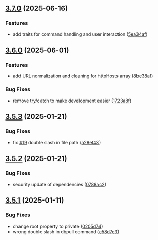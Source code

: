 ## [3.7.0](https://github.com/baumrock/RockShell/compare/v3.6.0...v3.7.0) (2025-06-16)


### Features

* add traits for command handling and user interaction ([5ea34af](https://github.com/baumrock/RockShell/commit/5ea34af513ea74243deaf61ca70fa2eecb177a78))

## [3.6.0](https://github.com/baumrock/RockShell/compare/v3.5.3...v3.6.0) (2025-06-01)


### Features

* add URL normalization and cleaning for httpHosts array ([8be38af](https://github.com/baumrock/RockShell/commit/8be38afbb91b160997962dab9f733c9d57699ffd))


### Bug Fixes

* remove try/catch to make development easier ([1723a8f](https://github.com/baumrock/RockShell/commit/1723a8fc09e91c3f9cd6cf801ed4daaa48182598))

## [3.5.3](https://github.com/baumrock/RockShell/compare/v3.5.2...v3.5.3) (2025-01-21)


### Bug Fixes

* fix [#19](https://github.com/baumrock/RockShell/issues/19) double slash in file path ([a28ef43](https://github.com/baumrock/RockShell/commit/a28ef4388386132e77d7f73a6b0a2017b53f339c))

## [3.5.2](https://github.com/baumrock/RockShell/compare/v3.5.1...v3.5.2) (2025-01-21)


### Bug Fixes

* security update of dependencies ([0788ac2](https://github.com/baumrock/RockShell/commit/0788ac271e42cded79fd3068ec492d782ab8d7ed))

## [3.5.1](https://github.com/baumrock/RockShell/compare/v3.5.0...v3.5.1) (2025-01-11)


### Bug Fixes

* change root property to private ([0205d74](https://github.com/baumrock/RockShell/commit/0205d74292271862c75bcc92fb47792ea5f3497b))
* wrong double slash in dbpull command ([c58d7e3](https://github.com/baumrock/RockShell/commit/c58d7e3113681fdd3439cfe5e7f9567223633237))

